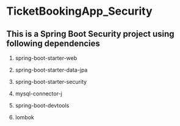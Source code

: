 # TicketBookingApp_Security

## This is a Spring Boot Security project using following dependencies
1) spring-boot-starter-web
2) spring-boot-starter-data-jpa
3) spring-boot-starter-security
4) mysql-connector-j


5) spring-boot-devtools
6) lombok

